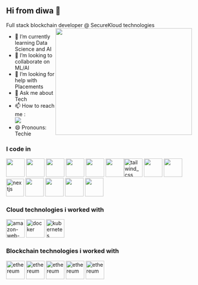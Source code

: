 ## Hi from diwa 👋

Full stack blockchain developer @ SecureKloud technologies
<img align="right" width="370" height="290" src="https://coindeveloperindia.com/blog/wp-content/uploads/2019/10/Cryptodevelopment.gif">                             
- 🌱 I’m currently learning Data Science and AI
- 👯 I’m looking to collaborate on ML/AI
- 🤔 I’m looking for help with Placements
- 💬 Ask me about Tech
- 📫 How to reach me :
<br />  [<img src="https://img.shields.io/badge/LinkedIn-0077B5?style=for-the-badge&logo=linkedin&logoColor=white" />](https://www.linkedin.com/in/diwakar-navabalan/)
- 😄 Pronouns: Techie

### I code in
<img height="50" width="50" src="https://img.icons8.com/color/48/000000/python.png" /> <img height="50" width="50" src="https://img.icons8.com/color/48/000000/c-programming.png" /> <img height="50" width="50" src="https://img.icons8.com/color/48/000000/c-plus-plus-logo.png" /> <img height="50" width="50" src="https://img.icons8.com/color/48/000000/html-5.png" /> <img height="50" width="50" src="https://img.icons8.com/color/48/000000/css3.png" /> <img height="50" width="50" src="https://img.icons8.com/color/48/000000/bootstrap.png" /><img width="50" height="50" src="https://img.icons8.com/color/48/tailwind_css.png" alt="tailwind_css"/>
<img height="50" width="50" src="https://img.icons8.com/color/48/000000/javascript.png"/> <img height="50" width="50" src="https://img.icons8.com/color/48/000000/react-native.png"/><img width="48" height="48" src="https://img.icons8.com/color/48/nextjs.png" alt="nextjs"/> <img height="50" width="50" src="https://img.icons8.com/color/48/000000/google-firebase-console.png"/> <img height="50" width="50" src="https://img.icons8.com/color/48/000000/mysql-logo.png"/> <img height="50" width="50" src="https://img.icons8.com/color/48/000000/mongodb.png"/> <img height="50" width="50" src="https://img.icons8.com/color/48/000000/nodejs.png"/> 

### Cloud technologies i worked with
<img width="50" height="50" src="https://img.icons8.com/color/48/amazon-web-services.png" alt="amazon-web-services"/> <img width="50" height="50" src="https://img.icons8.com/fluency/48/docker.png" alt="docker"/> <img width="50" height="50" src="https://img.icons8.com/color/48/kubernetes.png" alt="kubernetes"/>

### Blockchain technologies i worked with
<img width="50" height="50" src="https://img.icons8.com/color/48/ethereum.png" alt="ethereum"/> <img width="50" height="50" src="https://encrypted-tbn0.gstatic.com/images?q=tbn:ANd9GcSOuCLRU55P-obXZsnbW3_toaZhl_7d9-Ni9kzD-IpEiVtZTX0u88z1S_0gVFyFj_AhJkw&usqp=CAU" alt="ethereum"/> <img width="50" height="50" src="https://encrypted-tbn0.gstatic.com/images?q=tbn:ANd9GcQLtFp3tinIU7AAklqMTKDcU2rrFr0Hd62Rsw&s" alt="ethereum"/> <img width="50" height="50" src="https://encrypted-tbn0.gstatic.com/images?q=tbn:ANd9GcSDWaZmFNRNoaRtlqAHsfZFg7xNPqi9FboeDw&s" alt="ethereum"/> <img width="50" height="50" src="https://encrypted-tbn0.gstatic.com/images?q=tbn:ANd9GcSR22xwKfybck65c8yeZMcVOOrW6Km5kkz4jY0J-q2fmEZTlox2kKCGJJ0QhK_Lwgw_Epg&usqp=CAU" alt="ethereum"/>






